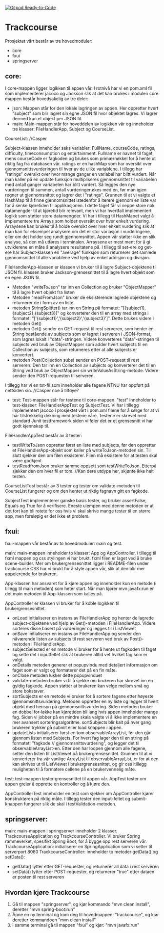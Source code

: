 [![Gitpod Ready-to-Code](https://img.shields.io/badge/Gitpod-Ready--to--Code-blue?logo=gitpod)](https://gitpod.stud.ntnu.no/#https://gitlab.stud.idi.ntnu.no/it1901/groups-2021/gr2184/gr2184)

# Trackcourse

Prosjektet vårt består av tre hovedmoduler: 
- core
- fxui
- springserver

## core:

I core-mappen ligger logikken til appen vår. I rotnivå har vi en pom.xml fil som implementerer jacoco og Jackson slik at det kan brukes i modulen
core mappen består hovedsakelig av tre deler:

- json: Mappen står for den lokale lagringen av appen. Her oppretter hvert "subject" som blir lagret sin egne JSON fil hvor objektet lagres. Vi lagrer dermed kun et objekt per JSON fil.
- main: Main-mappen står for hoveddelen av logikken vår og inneholder tre klasser: FileHandlerApp, Subject og CourseList.

CourseList: //Casper

Subject-klassen inneholder seks variabler: FullName, courseCode, ratings, difficulty, timeconsumption og entertainment. Fullname er navnet til faget, mens courseCode er fagkoden og brukes som primærnøkkel for å hente ut riktig fag fra databasen vår.
ratings er en hashMap som har oversikt over gjennomsnittsvurderingen til hver av de ulike variablene. I tillegg har "ratings" oversikt over hvor mange ganger en variabel har blitt vurdert. 
Når man kaller på en update funksjon multipliseres gjennomsnittet til variabelen med antall ganger variabelen har blitt vurdert. Så legges den nye vurderingen til summen, antall vurderinger økes med en, før man igjen regner ut gjennomsnittet og lagrer det i "ratings".
Grunnen til at vi valgte et HashMap til å finne gjennomsnittet istedenfor å iterere gjennom en liste var for å senke kjøretiden til applikasjonen. 
I dette faget får vi neppe store nok datamengder til at kjøretid blir relevant, men vi har hvertfall implementert logikk som støtter store datamengder.
Vi har i tillegg til HashMapet valgt å implementere tre Arrays som holder oversikt over hver enkelt vurdering. Arraysene kan brukes til å holde oversikt over hver enkelt vurdering slik at man kan for eksempel analysere om det er stor variasjon i vurderingene, eller om det holder seg rundt gjennomsnittet.
Appen vår støtter ikke en slik analyse, så den må utføres i terminalen. Arraysene er mest ment for å gi utviklerene en måte å analysere resultatene på.
I tillegg til set-ere og get-ere har Subject-klassen en "average" funksjon som returnerer det samlede gjennomsnittet til alle variablene ved hjelp av enkel addisjon og divisjon.

FileHandlerApp-klassen er klassen vi bruker til å lagre Subject-objektene til JSON fil.
klassen bruker Jackson-grensesnittet til å lagre hvert objekt som en egen JSON fil. 
- Metoden "writeToJson" tar inn en Collection og bruker "ObjectMapper" til å lagre hvert objekt fra listen 
- Metoden "readFromJson" bruker de eksisterende lagrede objektene og returnerer de i form av en liste. 
- metoden StringSplitter() tar inn en String på formatet: "[{subject1},{subject2},{subject3}]" og konverterer den til en array med strings i formatet: "['{subject1}','{subject2}','{subject3}']". Dette brukes videre i metoden Get()
- metoden Get() sender en GET-request til rest serveren, som henter en String bestående av subjects som er lagret i serveren i JSON-format, som lagres lokalt i "data"-stringen. Videre konverteres "data"-stringen til subjects ved bruk av ObjectMapper som adder hvert subjects til en Collection av subjects, som returneres etter at alle subjects er konvertert.
- metoden Post(Collection<Subject> subs) sender en POST-request til rest serveren. Den tar inn en Collection av subjects og konverterer det til en String ved bruk av ObjectMapper sin writeValueAsString-metode. Videre sender den POST-requesten til serveren.

I tillegg har vi en txt-fil som inneholder alle fagene NTNU har oppført på nettsiden sin. //Casper noe å tilføye?

- test: Test-mappen står for testene til core-mappen. "test" inneholder to test-klasser: FileHandlerAppTest og SubjectTest. 
Vi har i tillegg implementert jacoco i prosjektet vårt i pom.xml filene for å sørge for at vi har tilstrekkelig dekning med testene våre.
Testene er skrevet med standard Junit testframework siden vi føler det er et grensesnitt vi har godt kjennskap til.

FileHandlerAppTest består av 3 tester:
- testWriteToJson oppretter først en liste med subjects, før den oppretter et FileHandlerApp-objekt som kaller på writeToJson-metoden sin. Til slutt sjekker den om filen eksisterer. Filen må eksistere for at testen skal være godkjent
- testReadfromJson bruker samme oppsett som testWriteToJson. Etterpå sjekker den om hver fil er tom. //Kan dere utdype her, skjønte ikke helt testen.

CourseListTest består av 3 tester og tester om validate-metoden til CourseList fungerer og om den henter ut riktig fagnavn gitt en fagkode.

SubjectTest implementerer ganske basis tester, og bruker assertFalse, Equals og True for å verifisere. Eneste ulempen med denne metoden er at det fort kan bli rotete for oss hvis vi skal skrive mange tester til en større app, men foreløpig er det ikke et problem.

## fxui:

fxui-mappen vår består av to hovedmoduler: main og test.

main: main-mappen inneholder to klasser: App og AppController, i tillegg til fxml mappen og css stylingen vi har brukt.
fxml filen er laget ved å bruke scene-builder. Mer om brukergrensesnittet ligger i README-filen under trackcourse
CSS har vi brukt for å style appen vår, slik at den blir mer appelerende for brukeren.

App-klassen har ansvaret for å kjøre appen og inneholder kun en metode (i tillegg til main metoden) som heter start. Når man kjører mvn javafx:run er det main metoden til App-klassen som kalles på.

AppController er klassen vi bruker for å koble logikken til brukergrensesnittet.
- onLoad initialiserer en instans av FileHandlerApp og henter de lagrede subject-objektene ved hjelp av Get()-metoden i FileHandlerApp. Videre sorteres disse basert på vurderinger og legges til i ListViewet
- onSave initialiserer en instans av FileHandlerApp og sender den nåværende listen av subjects til rest serveren ved bruk av Post()-metoden i FileHandlerApp.
- subjectSelected er en metode vi bruker for å hente ut fagkoden til faget og sette det i inputfeltet slik at brukeren alltid vet hvilket fag som er valgt.
- onDetails metoden generer et popupvindu med detaljert informasjon om faget som er valgt og formaterer det på en fin måte.
- onClose metoden lukker dette popupvinduet
- validate-metoden bruker vi til å sjekke om brukeren har skrevet inn en gyldig fagkode. Appen støtter at brukeren kan velge mellom små og store bokstaver.
- sortSubjects er en metode vi bruker for å sortere fagene etter høyeste gjennomsnittsvurdering. Metoden oppretter en ny liste og legger til hvert objekt med hensyn på gjennomsnittsvurdering. Siden metoden bruker en dobbel for-løkke kan kjøretiden bli lang hvis appen inneholder mange fag. Siden vi jobber på en mindre skala valgte vi å ikke implementere en mer avansert sorteringsalgoritme. sortSubjects blir kalt på hver gang brukeren trykker på submit eller load knappen i appen.
- updateLists initialiserer først en tom observableArrayList, før den går gjennom listen med Subjects. For hvert fag lager den til en string på formatet; "fagkode // gjennomsnittsvurdering", og legger det til observableArrayList-en. Etter den har loopen gjennom alle fagene, setter den listen til ListViewet på brukergrensesnittet. Grunnen til at vi konverterer fra vår vanlige ArrayList til observableArrayList, er for at den kan skrives ut til ListViewet i brukergrensesnittet, og gir oss itillegg muligheten til å formatere cellene på en brukervennelig måte.

test: test-mappen tester grensesnittet til appen vår.
AppTest tester om appen greier å opprette en kontroller og å kjøre den.

AppControllerTest inneholder en test som sjekker om AppController kjører konstruktøren på riktig måte.
I tillegg tester den input-feltet og submit-knappen fungerer slik de skal i testValidation-metoden.

## springserver: 

main: main-mappen i springserver inneholder 2 klasser; TrackcourseApplication og TrackcourseController. Vi
bruker Spring rammeverket, spesifikt Spring Boot, for å bygge opp rest serveren vår.
TrackcourseApplication: initialiserer en SpringApplication som vi setter til serverport 8080
TrackcourseController: inneholder to metoder getData() og setData():
- getData() lytter etter GET-requester, og returnerer all data i rest serveren
- setData() lytter etter POST-requester, og returnerer "true" etter dataen er posten til rest serveren

## Hvordan kjøre Trackcourse
1. Gå til mappen "springserver", og kjør kommando "mvn clean install", deretter "mvn spring-boot:run"
2. Åpne en ny terminal og kom deg til hovedmappen; "trackcourse", og kjør deretter kommandoen "mvn clean install"
3. I samme terminal gå til mappen "fxui" og kjør: "mvn javafx:run"
